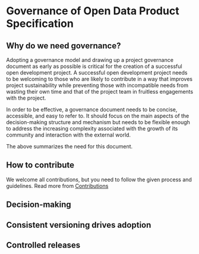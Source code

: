 # Governance of Open Data Product Specification

## Why do we need governance?

Adopting a governance model and drawing up a project governance document as early as possible is critical for the creation of a successful open development project.  A successful open development project needs to be welcoming to those who are likely to contribute in a way that improves project sustainability while preventing those with incompatible needs from wasting their own time and that of the project team in fruitless engagements with the project.

In order to be effective, a governance document needs to be concise, accessible, and easy to refer to. It should focus on the main aspects of the decision-making structure and mechanism but needs to be flexible enough to address the increasing complexity associated with the growth of its community and interaction with the external world.

The above summarizes the need for this document.&#x20;



## How to contribute

We welcome all contributions, but you need to follow the given process and guidelines. Read more from [Contributions](contributions/)&#x20;

## Decision-making



## Consistent versioning drives adoption



## Controlled releases&#x20;

&#x20;
